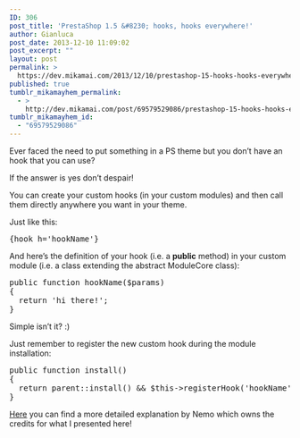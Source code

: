 ```yaml
---
ID: 306
post_title: 'PrestaShop 1.5 &#8230; hooks, hooks everywhere!'
author: Gianluca
post_date: 2013-12-10 11:09:02
post_excerpt: ""
layout: post
permalink: >
  https://dev.mikamai.com/2013/12/10/prestashop-15-hooks-hooks-everywhere/
published: true
tumblr_mikamayhem_permalink:
  - >
    http://dev.mikamai.com/post/69579529086/prestashop-15-hooks-hooks-everywhere
tumblr_mikamayhem_id:
  - "69579529086"
---
```

Ever faced the need to put something in a PS theme but you don’t have an hook that you can use?

If the answer is yes don’t despair!

<!--more-->

You can create your custom hooks (in your custom modules) and then call them directly anywhere you want in your theme.

Just like this:
<pre class="brush:php">{hook h='hookName'}</pre>
And here’s the definition of your hook (i.e. a <strong>public</strong> method) in your custom module (i.e. a class extending the abstract ModuleCore class):
<pre class="brush:php">public function hookName($params)
{
  return 'hi there!';
}</pre>
Simple isn’t it? :)

Just remember to register the new custom hook during the module installation:
<pre class="brush:php">public function install()
{
  return parent::install() &amp;&amp; $this-&gt;registerHook('hookName');
}</pre>
<a href="http://nemops.com/adding-hooks-to-prestashop-1-5/">Here</a> you can find a more detailed explanation by Nemo which owns the credits for what I presented here!